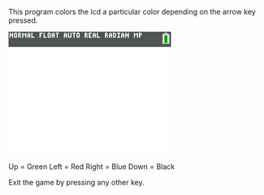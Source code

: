 This program colors the lcd a particular color depending on the arrow key pressed.

![](PixelColors.png)

Up = Green
Left = Red
Right = Blue
Down = Black

Exit the game by pressing any other key.

